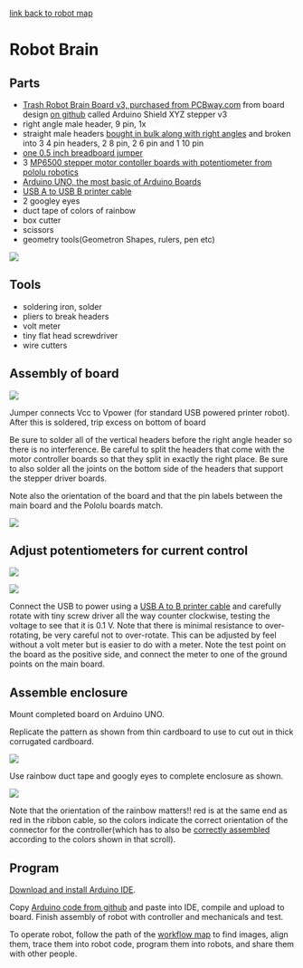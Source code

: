 [link back to robot map](maps/robot)


# Robot Brain

## Parts

- [Trash Robot Brain Board v3, purchased from PCBway.com](https://www.pcbway.com/project/shareproject/Trash_Robot_main__brain__board.html) from board design [on github](https://github.com/LafeLabs/trashrobot5/tree/master/boards) called Arduino Shield XYZ stepper v3 
- right angle male header, 9 pin, 1x
- straight male headers [bought in bulk along with right angles](https://www.amazon.com/gp/product/B0774VBJ3J/) and broken into 3 4 pin headers, 2 8 pin, 2 6 pin and 1 10 pin
- [one 0.5 inch breadboard jumper](https://www.amazon.com/MCIGICM-Breadboard-Jumper-Cables-Arduino/dp/B081GMJVPB/)
- 3 [MP6500 stepper motor contoller boards with potentiometer from pololu robotics](https://www.pololu.com/product/2966)
- [Arduino UNO, the most basic of Arduino Boards](https://www.amazon.com/ELEGOO-Board-ATmega328P-ATMEGA16U2-Compliant/dp/B01EWOE0UU/)
- [USB A to USB B printer cable](https://www.amazon.com/gp/product/B00UNZ9HLU/)
- 2 googley eyes
- duct tape of colors of rainbow
- box cutter
- scissors
- geometry tools(Geometron Shapes, rulers, pen etc)


![](https://i.imgur.com/DwKbgfP.jpg)

## Tools

- soldering iron, solder
- pliers to break headers
- volt meter
- tiny flat head screwdriver
- wire cutters

## Assembly of board

![](https://i.imgur.com/kCN9pMG.jpg)

Jumper connects Vcc to Vpower (for standard USB powered printer robot).  After this is soldered, trip excess on bottom of board

Be sure to solder all of the vertical headers before the right angle header so there is no interference. Be careful to split the headers that come with the motor controller boards so that they split in exactly the right place.  Be sure to also solder all the joints on the bottom side of the headers that support the stepper driver boards. 

Note also the orientation of the board and that the pin labels between the main board and the Pololu boards match. 

![](https://i.imgur.com/ok6K0Bf.jpg)

## Adjust potentiometers for current control

![](https://i.imgur.com/hz4C54Y.jpg)

![](https://i.imgur.com/XMMaNqx.jpg)


Connect the USB to power using a [USB A to B printer cable](https://www.amazon.com/gp/product/B00UNZ9HLU/) and carefully rotate with tiny screw driver all the way counter clockwise, testing the voltage to see that it is 0.1 V.  Note that there is minimal resistance to over-rotating, be very careful not to over-rotate.  This can be adjusted by feel without a volt meter but is easier to do with a meter.  Note the test point on the board as the positive side, and connect the meter to one of the ground points on the main board. 

## Assemble enclosure

Mount completed board on Arduino UNO.  

Replicate the pattern as shown from thin cardboard to use to cut out in thick corrugated cardboard.

![](https://i.imgur.com/8dy1hPq.jpg)

Use rainbow duct tape and googly eyes to complete enclosure as shown.

![](https://i.imgur.com/HwXfmp8.jpg)

Note that the orientation of the rainbow matters!! red is at the same end as red in the ribbon cable, so the colors indicate the correct orientation of the connector for the controller(which has to also be [correctly assembled](scrolls/controller) according to the colors shown in that scroll).

## Program

[Download and install Arduino IDE](https://www.arduino.cc/en/software).

Copy [Arduino code from github](https://github.com/LafeLabs/trashrobot5/blob/master/arduinocode/arduino-trashrobot-coin-printer/arduino-trashrobot-coin-printer.ino) and paste into IDE, compile and upload to board.  Finish assembly of robot with controller and mechanicals and test. 

To operate robot, follow the path of the [workflow map](maps/workflow) to find images, align them, trace them into robot code, program them into robots, and share them with other people.











